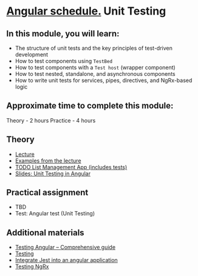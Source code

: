# [Angular schedule.](../../README.md) Unit Testing

## In this module, you will learn:

- The structure of unit tests and the key principles of test-driven development
- How to test components using `TestBed`
- How to test components with a `Test host` (wrapper component)
- How to test nested, standalone, and asynchronous components
- How to write unit tests for services, pipes, directives, and NgRx-based logic

## Approximate time to complete this module:

Theory - 2 hours
Practice - 4 hours

## Theory

- [Lecture](https://youtu.be/DCw-JBll2u0?t=2201)
- [Examples from the lecture](https://github.com/pavelrazuvalau/angular-lectures/tree/master/angular-unit-testing)
- [TODO List Management App (includes tests)](https://github.com/pavelrazuvalau/todo-list-management)
- [Slides: Unit Testing in Angular](https://slides.com/pavelrazuvalau/angular-unit-testing)

## Practical assignment

- TBD
- Test: Angular test (Unit Testing)

## Additional materials

- [Testing Angular – Comprehensive guide](https://testing-angular.com/)
- [Testing](https://angular.dev/guide/testing)
- [Integrate Jest into an angular application](https://timdeschryver.dev/blog/integrate-jest-into-an-angular-application-and-library)
- [Testing NgRx](https://ngrx.io/guide/store/testing)
